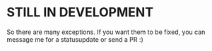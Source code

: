 # STILL IN DEVELOPMENT
So there are many exceptions. If you want them to be fixed, you can message me for a statusupdate or send a PR :)
